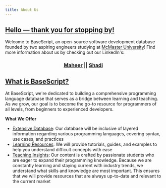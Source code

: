 ```yaml
---
title: About Us
---
```

## <ins>Hello — thank you for stopping by!</ins>
Welcome to BaseScript, an open-source software development database founded by two aspiring engineers studying at [McMaster University](https://www.mcmaster.ca/)! Find more information about us by checking out our LinkedIn's:
<div align="center"?> 
	<h3>
	<a href="https://www.linkedin.com/in/maheer-huq-1aa3b426b/">Maheer</a>
	||
	<a href="https://www.linkedin.com/in/shadielfares/">Shadi</a>
	</h3>
</div>


## <u>What is BaseScript?</u>
At BaseScript, we're dedicated to building a comprehensive programming language database that serves as a bridge between learning and teaching. As we grow, our goal is to become the go-to resource for programmers of all levels, from beginners to experienced developers.

**What We Offer**
* <ins>Extensive Database</ins>: Our database will be inclusive of layered information regarding various programming languages, covering syntax, use cases, and practices
* <ins>Learning Resources</ins>: We will provide tutorials, guides, and examples to help you understand difficult concepts with ease
* <ins>Teaching Insights</ins>: Our content is crafted by passionate students who are eager to expand their programming knowledge. Because we are constantly learning and staying current with industry trends, we understand what skills and knowledge are most important. This ensures that we will provide resources that are always up-to-date and relevant to the current market



 







